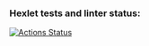 ### Hexlet tests and linter status:
[![Actions Status](https://github.com/paultasov/php-project-45/workflows/hexlet-check/badge.svg)](https://github.com/paultasov/php-project-45/actions)
